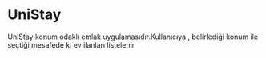 # UniStay

UniStay konum odaklı emlak uygulamasıdır.Kullanıcıya , belirlediği konum ile seçtiği mesafede ki ev ilanları listelenir
